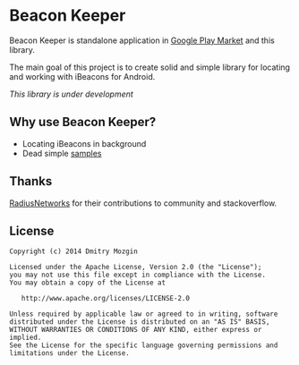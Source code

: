 Beacon Keeper
=============

Beacon Keeper is standalone application in [Google Play Market](https://play.google.com/store/apps/details?id=com.m039.beacon.keeper.app) and this library.

The main goal of this project is to create solid and simple library for locating and working with iBeacons for Android.

*This library is under development*

Why use Beacon Keeper?
----------------------

 * Locating iBeacons in background
 * Dead simple [samples](https://github.com/m039/beacon-keeper/tree/master/beacon-keeper-samples)

Thanks
------

[RadiusNetworks](https://github.com/RadiusNetworks) for their contributions to community and stackoverflow.

License
-------

    Copyright (c) 2014 Dmitry Mozgin

    Licensed under the Apache License, Version 2.0 (the "License");
    you may not use this file except in compliance with the License.
    You may obtain a copy of the License at

       http://www.apache.org/licenses/LICENSE-2.0

    Unless required by applicable law or agreed to in writing, software
    distributed under the License is distributed on an "AS IS" BASIS,
    WITHOUT WARRANTIES OR CONDITIONS OF ANY KIND, either express or implied.
    See the License for the specific language governing permissions and
    limitations under the License.
